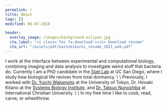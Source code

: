 ```yaml
---
permalink: /
title: About
tags: []
modified: 06-07-2018

header:
  overlay_image: /images/background-eclipse.jpg
  cta_label: "<i class='fas fa-download'></i> Download resume"
  cta_url: "/assets/pdf/kaitokikuchi_resume_2021_web.pdf"
---
```


I work at the interface between experimental and computational biology, combining imaging and data analysis to investigate weird stuff that bacteria do.  Currently I am a PhD candidate in the [Süel Lab](http://labs.biology.ucsd.edu/suel/) at UC San Diego, where I study how biological life revives from total dormancy.
\\
\\
Previously, I worked with [Dr. Yuichi Wakamoto](http://park.itc.u-tokyo.ac.jp/wakamoto-lab/index_e.html) at the University of Tokyo, Dr. Hiroaki Kitano at the [Systems Biology Institute](http://sbi.jp/aboutSBI.htm), and  [Dr. Tatsuo Nunoshiba](https://researchers.icu.ac.jp/icuhp/KgApp?kyoinId=ymkmgiyeggy&Language=2) at International Christian University.
\\
\\
In my free time I like to cook, read, carve, or wheelthrow.
